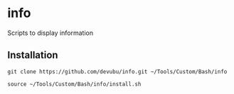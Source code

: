 # info
Scripts to display information

## Installation

    git clone https://github.com/devubu/info.git ~/Tools/Custom/Bash/info

    source ~/Tools/Custom/Bash/info/install.sh
